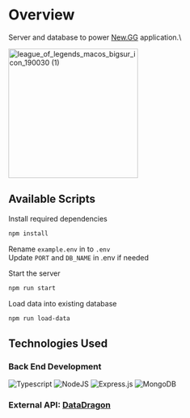 # Overview

Server and database to power [New.GG](https://github.com/brianpham97/New.GG-Front) application.\

<img width="256" alt="league_of_legends_macos_bigsur_icon_190030 (1)" src="https://user-images.githubusercontent.com/107714292/193166390-ab375dd8-acf4-45e1-b080-3767922c598c.png">


## Available Scripts
Install required dependencies
```sh
npm install
```

Rename `example.env` in to `.env`\
Update `PORT` and `DB_NAME` in .env if needed

Start the server
```sh
npm run start
```

Load data into existing database
```sh
npm run load-data
```

## Technologies Used

### Back End Development

![Typescript](https://img.shields.io/badge/TypeScript-007ACC?style=for-the-badge&logo=typescript&logoColor=white)
![NodeJS](https://img.shields.io/badge/node.js-6DA55F?style=for-the-badge&logo=node.js&logoColor=white)
![Express.js](https://img.shields.io/badge/express.js-%23404d59.svg?style=for-the-badge&logo=express&logoColor=%2361DAFB)
![MongoDB](https://img.shields.io/badge/MongoDB-%234ea94b.svg?style=for-the-badge&logo=mongodb&logoColor=white)

### External API: [DataDragon](https://developer.riotgames.com/docs/lol)
